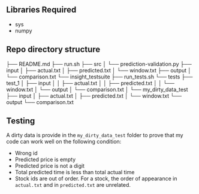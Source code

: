 ## Libraries Required
* sys
* numpy

## Repo directory structure
├── README.md
├── run.sh
├── src
│   └── prediction-validation.py
├── input
│   ├── actual.txt
│   ├── predicted.txt
│   └── window.txt
├── output
│   └── comparison.txt
└── insight_testsuite
    ├── run_tests.sh
    └── tests
        ├── test_1
        │   ├── input
        │   │   ├── actual.txt
        │   │   ├── predicted.txt
        │   │   └── window.txt
        │   └── output
        │       └── comparison.txt
        │
        └── my_dirty_data_test
            ├── input
            │   ├── actual.txt
            │   ├── predicted.txt
            │   └── window.txt
            └── output
                └── comparison.txt
				

## Testing
A dirty data is provide in the `my_dirty_data_test` folder to prove that my code can work well on the following condition:
* Wrong id
* Predicted price is empty
* Predicted price is not a digit
* Total predicted time is less than total actual time
* Stock ids are out of order. For a stock, the order of appearance in `actual.txt` and in `predicted.txt` are unrelated.



